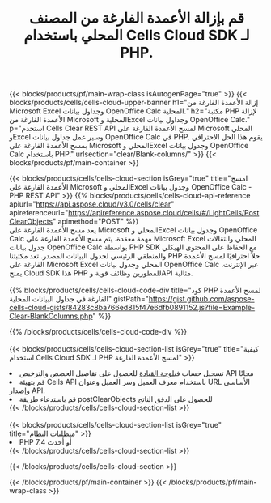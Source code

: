 ﻿---
title:  قم بإزالة الأعمدة الفارغة من المصنف المحلي باستخدام Cells Cloud SDK لـ PHP.
description: واجهات برمجة التطبيقات السحابية ومجموعات SDK لمسح الأعمدة الفارغة على Microsoft Excel وOpenOffice Calc. مسح الأعمدة الفارغة في جداول البيانات المحلية بواسطة Cells Cloud API. يدعم SDK أنواع لغات التطوير. وهي تشمل Android وC# وGo وJava وNodeJS وPerl وPHP وPython وRuby وswift.
---
{{< blocks/products/pf/main-wrap-class isAutogenPage="true" >}}
{{< blocks/products/cells/cells-cloud-upper-banner h1="إزالة الأعمدة الفارغة من Microsoft Excel وجداول بيانات OpenOffice Calc المحلية." h2="مكتبة PHP لإزالة الأعمدة الفارغة من Microsoft المحلية وExcel وجداول بيانات OpenOffice Calc." p="استخدم Cells Clear REST API لمسح الأعمدة الفارغة على Microsoft المحلي وExcel وسير عمل جداول بيانات OpenOffice Calc في PHP. يقوم هذا الحل الاحترافي بمسح الأعمدة الفارغة على Microsoft المحلي وExcel وجدول بيانات OpenOffice Calc باستخدام PHP." urlsection="clear/Blank-columns/" >}}
{{< blocks/products/pf/main-container >}}

{{< blocks/products/cells/cells-cloud-section isGrey="true" title="امسح الأعمدة الفارغة على Microsoft المحلي وExcel وجدول بيانات OpenOffice Calc - PHP REST API" >}}
{{% blocks/products/cells/cells-cloud-api-reference apiurl="https://api.aspose.cloud/v3.0/cells/clear" apireferenceurl="https://apireference.aspose.cloud/cells/#/LightCells/PostClearObjects" apimethod="POST" %}}
<br/>
يعد مسح الأعمدة الفارغة على Microsoft المحلي وExcel وجدول بيانات OpenOffice Calc مهمة معقدة. يتم مسح الأعمدة الفارغة على Microsoft Excel المحلي وانتقالات جدول بيانات OpenOffice Calc بواسطة PHP SDK مع الحفاظ على المحتوى الهيكلي والمنطقي الرئيسي لجدول البيانات المصدر. تعد مكتبتنا PHP حلاً احترافيًا لمسح الأعمدة الفارغة على Microsoft Excel المحلي وجدول بيانات OpenOffice Calc عبر الإنترنت. يمنح Cloud SDK هذا PHP للمطورين وظائف قوية وAPI مثالية.
<br/>
<br/>
{{% blocks/products/cells/cells-cloud-code-div title="كود PHP لمسح الأعمدة الفارغة في جداول البيانات المحلية" gistPath="https://gist.github.com/aspose-cells-cloud-gists/84283c8ba766ed815f47e6dfb0891152.js?file=Example-Clear-BlankColumns.php" %}}
  
{{% /blocks/products/cells/cells-cloud-code-div %}}
<br/>
<br/>
{{< blocks/products/cells/cells-cloud-section-list isGrey="true" title="كيفية استخدام Cells Cloud SDK لـ PHP لمسح الأعمدة الفارغة" >}}
<li> تسجيل حساب في<a href="https://dashboard.aspose.cloud/">لوحة القيادة</a> للحصول على تفاصيل الحصص والترخيص API مجانًا</li>
<li>قم بتهيئة Cells API باستخدام معرف العميل وسر العميل وعنوان URL الأساسي وإصدار API.</li>
<li>قم باستدعاء طريقة postClearObjects للحصول على الدفق الناتج</li>
{{< /blocks/products/cells/cells-cloud-section-list >}}
<br/>
<br/>
{{< blocks/products/cells/cells-cloud-section-list isGrey="true" title="متطلبات النظام" >}}
<li>PHP 7.4 أو أحدث</li>
{{< /blocks/products/cells/cells-cloud-section-list >}}

{{< /blocks/products/cells/cells-cloud-section >}}

{{< /blocks/products/pf/main-container >}}
{{< /blocks/products/pf/main-wrap-class >}}
